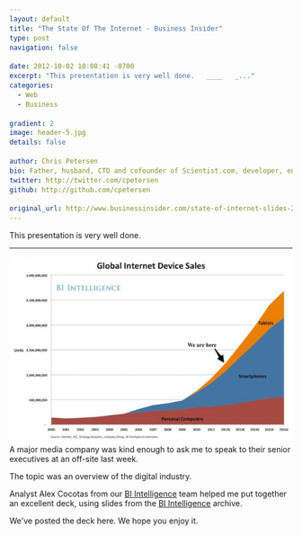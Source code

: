 ```yaml
---
layout: default
title: "The State Of The Internet - Business Insider"
type: post
navigation: false

date: 2012-10-02 10:08:41 -0700
excerpt: "This presentation is very well done.   ____   _..."
categories:
  - Web
  - Business

gradient: 2
image: header-5.jpg
details: false

author: Chris Petersen
bio: Father, husband, CTO and cofounder of Scientist.com, developer, entrepreneur and technologist.
twitter: http://twitter.com/cpetersen
github: http://github.com/cpetersen

original_url: http://www.businessinsider.com/state-of-internet-slides-2012-10#
---
```



 This presentation is very well done.

***

![Connected Device Growth](/assets/import/4b3d667ff62780184146b58d82b4d70a.jpg) A major media company was kind enough to ask me to speak to their senior executives at an off-site last week.

The topic was an overview of the digital industry.

Analyst Alex Cocotas from our [BI Intelligence](https://intelligence.businessinsider.com/welcome?utm_source=House&utm_medium=Edit&utm_term=SOTU&utm_content=link&utm_campaign=BIIMobile) team helped me put together an excellent deck, using slides from the [BI Intelligence](https://intelligence.businessinsider.com/welcome?utm_source=House&utm_medium=Edit&utm_term=SOTU&utm_content=link&utm_campaign=BIIMobile) archive.

We've posted the deck here. We hope you enjoy it.
